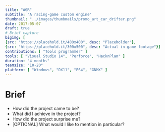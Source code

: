 ```yaml
---
title: "AGR"
subtitle: "A racing-game custom engine"
thumbnail: "../images/thumbnails/promo_art_car_drifter.png"
date: 2017-05-07
draft: true
# Brief capture
bigimg: [
{src: "https://placehold.it/400x400", desc: "Placeholder"},
{src: "https://placehold.it/300x500", desc: "Actual in-game footage"}]
contributions: [ "Tools programmer" ]
tools: [ "Visual Studio 14", "Perforce", "HacknPlan" ]
duration: "4 months"
teamsize: "10-20"
platform: [ "Windows", "DX11", "PS4", "GNMX" ]
---
```


# Brief
- How did the project came to be?
- What did I achieve in the project?
- How did the project surprise me?
- [OPTIONAL] What would I like to mention in particular?
